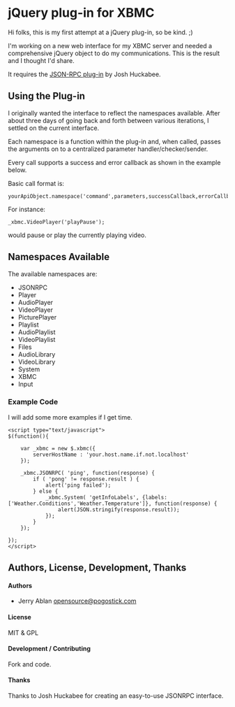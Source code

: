 # jQuery plug-in for XBMC

Hi folks, this is my first attempt at a jQuery plug-in, so be kind. ;)

I'm working on a new web interface for my XBMC server and needed a comprehensive jQuery object to do my communications.
This is the result and I thought I'd share.

It requires the [JSON-RPC plug-in](https://github.com/datagraph/jquery-jsonrpc) by Josh Huckabee.

## Using the Plug-in

I originally wanted the interface to reflect the namespaces available. After about three days of going back and forth between various iterations, I settled on the current interface.

Each namespace is a function within the plug-in and, when called, passes the arguments on to a centralized parameter handler/checker/sender. 
 
Every call supports a success and error callback as shown in the example below.

Basic call format is:

	yourApiObject.namespace('command',parameters,successCallback,errorCallback)

For instance:

	_xbmc.VideoPlayer('playPause');

would pause or play the currently playing video.

## Namespaces Available

The available namespaces are:

* JSONRPC
* Player
* AudioPlayer
* VideoPlayer
* PicturePlayer
* Playlist
* AudioPlaylist
* VideoPlaylist
* Files
* AudioLibrary
* VideoLibrary
* System
* XBMC
* Input

### Example Code

I will add some more examples if I get time.

	<script type="text/javascript">
	$(function(){

		var _xbmc = new $.xbmc({
			serverHostName : 'your.host.name.if.not.localhost'
		});

		_xbmc.JSONRPC( 'ping', function(response) {
			if ( 'pong' != response.result ) {
				alert('ping failed');
			} else {
				_xbmc.System( 'getInfoLabels', {labels:['Weather.Conditions','Weather.Temperature']}, function(response) {
					alert(JSON.stringify(response.result));
				});
			}
		});

	});
	</script>



## Authors, License, Development, Thanks

#### Authors
* Jerry Ablan <opensource@pogostick.com>
 
#### License
MIT & GPL

#### Development / Contributing
Fork and code.

#### Thanks
Thanks to Josh Huckabee for creating an easy-to-use JSONRPC interface.
